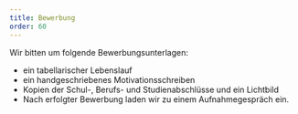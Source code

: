 ```yaml
---
title: Bewerbung
order: 60
---
```


Wir bitten um folgende Bewerbungsunterlagen:

* ein tabellarischer Lebenslauf
* ein handgeschriebenes Motivationsschreiben
* Kopien der Schul-, Berufs- und Studienabschlüsse und ein Lichtbild
* Nach erfolgter Bewerbung laden wir zu einem Aufnahmegespräch ein.
